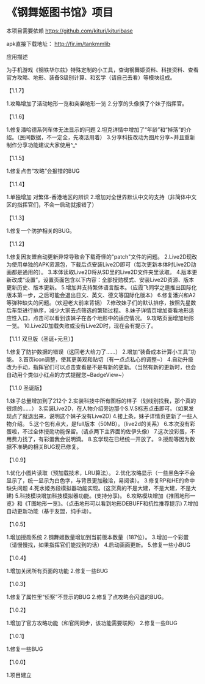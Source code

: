 # 《钢舞姬图书馆》项目
本项目需要依赖
https://github.com/kituri/kituribase

apk直接下载地址：
http://fir.im/tankmmlib

应用描述

为手机游戏《钢铁华尔兹》特殊定制的小工具，查询钢舞姬资料、科技资料、查看官方攻略、地形、装备S级别计算、和玄学（请自己去看）等模块组成。

【1.1.7】

1.攻略增加了活动地形一览和突袭地形一览
2.分享的头像换了个妹子指挥官。

【1.1.6】

1.修复潘哈德系列车体无法显示的问题
2.坦克详情中增加了“年龄”和“掉落”的介绍。（民间数据，不一定全，先凑活用着）
3.分享科技改动为图片分享~并且重新制作分享功能建议大家使用^_^

【1.1.5】

1.修复点击“攻略”会报错的BUG

【1.1.4】

1.单独增加 对繁体-香港地区的辨识
2.增加对全世界默认中文的支持（非简体中文区的指挥官们，不会一启动就报错了）  
 
【1.1.3】      

1.修复一个防护相关的BUG。

【1.1.2】 

1.修复因友盟自动更新异常导致会下载奇怪的"patch"文件的问题。
2.Live2D现改为使用单独的APK资源包，下载后点安装Live2D即可（每次更新本体时Live2D动画都是通用的）。
3.本体读取Live2D将从SD里的Live2D文件夹里读取。
4.版本更新改成“设置”。设置页面包含以下内容：全部授勋模式、安装Live2D资源、版本更新历史、版本更新。
5.增加并支持繁体语言版本。（应霞飞同学之邀推出国际化版本第一步，之后可能会退出日文、英文、德文等国际化版本）
6.修复潘兴和A2等弹种缺失的问题。（欢迎老大前来背锅）
7.修改妹子们的默认排序，按照先星数后车型进行排序，减少大家去点筛选的繁琐过程。
8.妹子详情页增加查看地形适应性入口，点击可以看到该妹子在各个地形中的适应情况。
9.攻略页面增加地形一览。
10.Live2D加载失败或没有Live2D时，现在会有提示了。

【1.1.1 双旦版（圣诞+元旦）】

1.修复了防护数据的错误（这回老大给力了……） 
2.增加“装备成本计算小工具”功能。 
3.首页icon调整，使其更美观和贴切（有一点点私心的调整~）
4.自动升级改为手动，指挥官们可以点击查看是不是有新的更新。（当然有新的更新时，也会自动用个类似小红点的方式提醒您~BadgeView~）

【1.1.0 圣诞版】


1.妹子总量增加到了212个
2.实装科技中所有图标的样子（划线别找我，那个真的很烦的……）
3.实装Live2D，在人物介绍旁边那个S.V.S标志点击即可。（如果发现点了就退出来，说明这个妹子没有Live2D)
4.接上条，妹子详情页更新了一些人物介绍。
5.这个包有点大，是full版本（50MB）。（live2d的关系）
6.本次没有彩蛋啦，不过全体授勋功能保留。(请点两下主界面的佐伊头像）
7.这次没彩蛋，不用费力找了，有彩蛋我会说明滴。
8.玄学现在已经统一开放了。
9.授勋等因为数据不准确的相关BUG现已修复。


【1.0.9】

1.优化小图片读取（预加载技术，LRU算法）。
2.优化攻略显示（一些黑色字不会显示了，统一显示为白色字，与背景更加融洽，易阅读）。
3.修复RP和HE的命中缺失问题
4.死水姬务段模拟器功能实现。(这货真的不是大建，不是大建，不是大建)
5.科技模块增加科技模拟器功能。(支持分享)。
6.攻略模块增加《推图地形一览》和《T图地形一览》。（点击地形可以看到地形DEBUFF和抗性推荐提示)
7.增加自动更新功能（基于友盟，纯手动）。


【1.0.5】

1.增加授勋系统
2.钢舞姬数量增加到当前版本数量（187位）。
3.增加一个彩蛋（请慢慢找，如果指挥官们能找到的话）
4.启动画面更新。
5.修复一些小BUG

【1.0.4】

1.增加关闭所有页面的功能
2.修复一些BUG

【1.0.3】

1.修复了属性里“侦察”不显示的BUG
2.修复了点攻略会闪退的BUG。

【1.0.2】

1.增加了官方攻略功能（和官网同步，该功能需要联网）
2.修复一些BUG

【1.0.1】

1.修复一些BUG


【1.0.0】

1.项目建立
